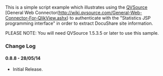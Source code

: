 This is a simple script example which illustrates using the [QVSource](http://www.qvsouce.com) [General Web Connector(http://wiki.qvsource.com/General-Web-Connector-For-QlikView.ashx) to authenticate with the "Statistics JSP programming interface" in order to extract DocuShare site information.

PLEASE NOTE: You will need QVSource 1.5.3.5 or later to use this sample.

### Change Log

#### 0.8.8 - 28/05/14
* Initial Release.
